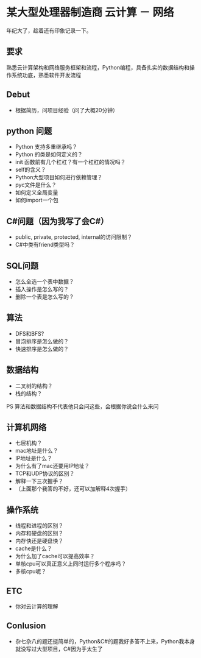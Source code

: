 # 某大型处理器制造商 云计算 － 网络

年纪大了，趁着还有印象记录一下。

## 要求

熟悉云计算架构和网络服务框架和流程，Python编程，具备扎实的数据结构和操作系统功底，熟悉软件开发流程

## Debut

- 根据简历，问项目经验（问了大概20分钟）

## python 问题

- Python 支持多重继承吗？
- Python 的类是如何定义的？
- init 函数前有几个杠杠？有一个杠杠的情况吗？
- self的含义？
- Python大型项目如何进行依赖管理？
- pyc文件是什么？
- 如何定义全局变量
- 如何import一个包

## C#问题（因为我写了会C#）

- public, private, protected, internal的访问限制？
- C#中类有friend类型吗？

## SQL问题

- 怎么全选一个表中数据？
- 插入操作是怎么写的？
- 删除一个表是怎么写的？

## 算法

- DFS和BFS?
- 冒泡排序是怎么做的？
- 快速排序是怎么做的？

## 数据结构

- 二叉树的结构？
- 栈的结构？

PS 算法和数据结构不代表他只会问这些，会根据你说会什么来问

## 计算机网络

- 七层机构？
- mac地址是什么？
- IP地址是什么？
- 为什么有了mac还要用IP地址？
- TCP和UDP协议的区别？
- 解释一下三次握手？
- （上面那个我答的不好，还可以加解释4次握手）

## 操作系统

- 线程和进程的区别？
- 内存和硬盘的区别？
- 内存快还是硬盘快？
- cache是什么？
- 为什么加了cache可以提高效率？
- 单核cpu可以真正意义上同时运行多个程序吗？
- 多核cpu呢？

## ETC

- 你对云计算的理解

## Conlusion

- 杂七杂八的题还挺简单的，Python&C#的题我好多答不上来，Python我本身就没写过大型项目，C#因为手太生了


